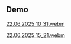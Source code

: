 ## Demo  
[22.06.2025 10_31.webm](https://github.com/user-attachments/assets/03d4536a-ddc6-4b36-85ae-0e21691dc4cd)  

[22.06.2025 15_21.webm](https://github.com/user-attachments/assets/3cc7b9dd-b989-4d0a-9b4c-b9510801ea9f)

